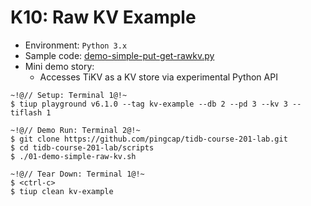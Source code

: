 # K10: Raw KV Example
+ Environment: `Python 3.x`
+ Sample code:
[demo-simple-put-get-rawkv.py](https://github.com/pingcap/tidb-course-201-lab/blob/master/scripts/demo-simple-put-get-rawkv.py)
+ Mini demo story:
  + Accesses TiKV as a KV store via experimental Python API

```
~!@// Setup: Terminal 1@!~
$ tiup playground v6.1.0 --tag kv-example --db 2 --pd 3 --kv 3 --tiflash 1

~!@// Demo Run: Terminal 2@!~
$ git clone https://github.com/pingcap/tidb-course-201-lab.git
$ cd tidb-course-201-lab/scripts
$ ./01-demo-simple-raw-kv.sh

~!@// Tear Down: Terminal 1@!~
$ <ctrl-c>
$ tiup clean kv-example
```
